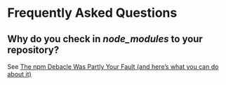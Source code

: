 # Frequently Asked Questions

## Why do you check in *node_modules* to your repository?

See [The npm Debacle Was Partly Your Fault (and here’s what you can do about it)][npm debacle]

[npm debacle]: https://www.letscodejavascript.com/v3/blog/2014/03/the_npm_debacle